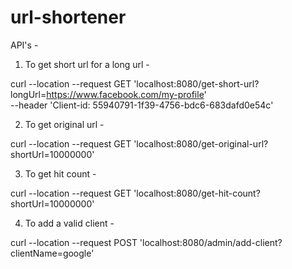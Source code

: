 # url-shortener

API's - 

1) To get short url for a long url -

curl --location --request GET 'localhost:8080/get-short-url?longUrl=https://www.facebook.com/my-profile' \
--header 'Client-id: 55940791-1f39-4756-bdc6-683dafd0e54c'

2) To get original url -

curl --location --request GET 'localhost:8080/get-original-url?shortUrl=10000000'

3) To get hit count - 

curl --location --request GET 'localhost:8080/get-hit-count?shortUrl=10000000'

4) To add a valid client - 

curl --location --request POST 'localhost:8080/admin/add-client?clientName=google'
